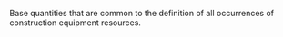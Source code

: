 Base quantities that are common to the definition of all occurrences of construction equipment resources.
